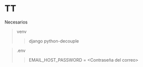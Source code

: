 # TT

Necesarios
>venv
>>django
>>python-decouple

>.env
>>EMAIL_HOST_PASSWORD = <Contraseña del correo>
